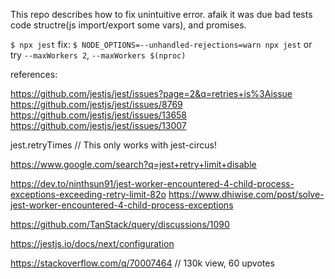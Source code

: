This repo describes how to fix unintuitive error. afaik it was due bad tests code structre(js import/export some vars), and promises.

`$ npx jest`
fix:
`$ NODE_OPTIONS=--unhandled-rejections=warn npx jest`
or try
`--maxWorkers 2`, `--maxWorkers $(nproc)`

references:

https://github.com/jestjs/jest/issues?page=2&q=retries+is%3Aissue
https://github.com/jestjs/jest/issues/8769
https://github.com/jestjs/jest/issues/13658
https://github.com/jestjs/jest/issues/13007

jest.retryTimes // This only works with jest-circus!

https://www.google.com/search?q=jest+retry+limit+disable

https://dev.to/ninthsun91/jest-worker-encountered-4-child-process-exceptions-exceeding-retry-limit-82o
https://www.dhiwise.com/post/solve-jest-worker-encountered-4-child-process-exceptions

https://github.com/TanStack/query/discussions/1090

https://jestjs.io/docs/next/configuration

https://stackoverflow.com/q/70007464 // 130k view, 60 upvotes
